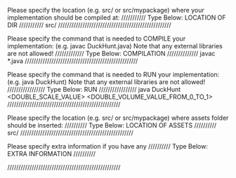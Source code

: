 Please specify the location (e.g. src/ or src/mypackage) 
where your implementation should be compiled at:
/////////// Type Below: LOCATION OF DIR ///////////
src/
///////////////////////////////////////////////////


Please specify the command that is needed 
to COMPILE your implementation:
(e.g. javac DuckHunt.java)
Note that any external libraries are not allowed!
///////////// Type Below: COMPILATION //////////////
javac *.java
///////////////////////////////////////////////////


Please specify the command that is needed 
to RUN your implementation:
(e.g. java DuckHunt)
Note that any external libraries are not allowed!
///////////////// Type Below: RUN /////////////////
java DuckHunt <DOUBLE_SCALE_VALUE> <DOUBLE_VOLUME_VALUE_FROM_0_TO_1>
///////////////////////////////////////////////////

Please specify the location (e.g. src/ or src/mypackage)
where assets folder should be inserted:
////////// Type Below: LOCATION OF ASSETS //////////
src/
///////////////////////////////////////////////////

Please specify extra information if you have any
////////// Type Below: EXTRA INFORMATION //////////

///////////////////////////////////////////////////